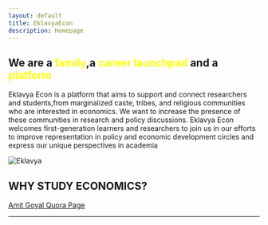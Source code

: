 ```yaml
---
layout: default
title: EklavyaEcon
description: Homepage
---
```


## **We are a <font color="yellow">family</font>,a <font color="yellow">career launchpad</font> and a <font color="yellow">platform </font>**



Eklavya Econ is a platform that aims to support and connect researchers and students,from marginalized caste, tribes, and religious communities who are interested in economics. We want to increase the presence of these communities in research and policy discussions. Eklavya Econ welcomes first-generation learners and researchers to join us in our efforts to improve representation in policy and economic development circles and express our unique perspectives in academia



<!-- The image  -->

   ![Eklavya](https://github.com/EklavyaEcon/EklavyaEcon.github.io/assets/126576030/dbe33366-cf26-44b8-b2a9-1dca0a07753e)

## **WHY STUDY ECONOMICS?**

[ Amit Goyal Quora Page](https://www.quora.com/Why-should-I-study-economics/answer/Amit-Goyal-135)



------





